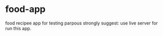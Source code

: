 # food-app
food recipee app for testing parpous 
strongly suggest: use live server for run this app. 
